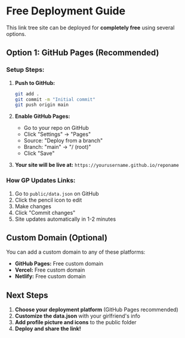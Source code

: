 # Free Deployment Guide

This link tree site can be deployed for **completely free** using several options.

## Option 1: GitHub Pages (Recommended)

### Setup Steps:
1. **Push to GitHub:**
   ```bash
   git add .
   git commit -m "Initial commit"
   git push origin main
   ```

2. **Enable GitHub Pages:**
   - Go to your repo on GitHub
   - Click "Settings" → "Pages"
   - Source: "Deploy from a branch"
   - Branch: "main" → "/ (root)"
   - Click "Save"

3. **Your site will be live at:** `https://yourusername.github.io/reponame`

### How GP Updates Links:
1. Go to `public/data.json` on GitHub
2. Click the pencil icon to edit
3. Make changes
4. Click "Commit changes"
5. Site updates automatically in 1-2 minutes


## Custom Domain (Optional)

You can add a custom domain to any of these platforms:
- **GitHub Pages:** Free custom domain
- **Vercel:** Free custom domain
- **Netlify:** Free custom domain

## Next Steps

1. **Choose your deployment platform** (GitHub Pages recommended)
2. **Customize the data.json** with your girlfriend's info
3. **Add profile picture and icons** to the public folder
4. **Deploy and share the link!**
